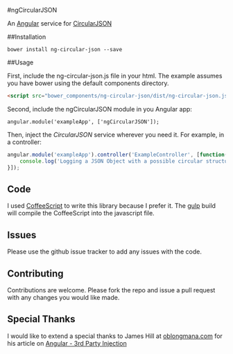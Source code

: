 #ngCircularJSON

An [Angular](https://angularjs.org/) service for [CircularJSON](https://github.com/WebReflection/circular-json)

##Installation

```
bower install ng-circular-json --save
```

##Usage

First, include the ng-circular-json.js file in your html.  The example assumes you have bower using the default 
components directory. 

```html
<script src="bower_components/ng-circular-json/dist/ng-circular-json.js"></script>
```

Second, include the ngCircularJSON module in you Angular app:

```
angular.module('exampleApp', ['ngCircularJSON']);
```

Then, inject the *CircularJSON* service wherever you need it. For example, in a controller:

```javascript
angular.module('exampleApp').controller('ExampleController', [function($scope, CircularJSON) {
    console.log('Logging a JSON Object with a possible circular structure: ' + CircularJSON.stringify($scope.exampleObject)
}]);
```

## Code
I used [CoffeeScript](http://coffeescript.org/) to write this library because I prefer it. The [gulp](http://gulpjs.com/)
build will compile the CoffeeScript into the javascript file.
   
## Issues
Please use the github issue tracker to add any issues with the code.

## Contributing
Contributions are welcome. Please fork the repo and issue a pull request with any changes you would like made.
    
## Special Thanks
I would like to extend a special thanks to James Hill at [oblongmana.com](http://oblongmana.com/) for his article on
[Angular - 3rd Party Injection](http://oblongmana.com/articles/angular-third-party-injection-pattern/)
